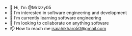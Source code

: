 - 👋 Hi, I’m @MrIzzy05
- 👀 I’m interested in software engineering and development
- 🌱 I’m currently learning software engineering
- 💞️ I’m looking to collaborate on anything software
- 📫 How to reach me isaiahikharo50@gmail.com

<!---
MrIzzy05/MrIzzy05 is a ✨ special ✨ repository because its `README.md` (this file) appears on your GitHub profile.
You can click the Preview link to take a look at your changes.
--->

